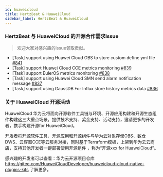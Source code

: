 ```yaml
---
id: huaweicloud  
title: HertzBeat & HuaweiCloud    
sidebar_label: HertzBeat & HuaweiCloud     
---
```


### HertzBeat 与 HuaweiCloud 的开源合作需求Issue  

> 欢迎大家对感兴趣的Issue领取贡献。

- [Task] support using Huawei Cloud OBS to store custom define yml file [#841](https://github.com/apache/hertzbeat/issues/841) 
- [Task] support Huawei Cloud CCE metrics monitoring  [#839](https://github.com/apache/hertzbeat/issues/839)
- [Task] support EulerOS metrics monitoring [#838](https://github.com/apache/hertzbeat/issues/838)
- [Task] support using Huawei Cloud SMN send alarm notification message [#837](https://github.com/apache/hertzbeat/issues/837)
- [Task] support using GaussDB For Influx store history metrics data [#836](https://github.com/apache/hertzbeat/issues/836)




### 关于 HuaweiCloud 开源活动  

HuaweiCloud 华为云将面向开源软件工具链与环境、开源应用构建和开源生态组件构建这三大重点场景，提供技术支持、奖金支持、活动支持，邀请更多的开发者，携手构建开源for HuaweiCloud。

开发者将开源软件工具、开源应用和开源组件与华为云对象存储OBS、数仓DWS、云容器CCE等云服务对接，同时基于Terraform模板，上架到华为云云商店，支持其他开发者一键部署使用开源组件 ，称为“开源xxx for HuaweiCloud”。    

感兴趣的开发者可以查看：华为云开源项目仓库 https://gitee.com/HuaweiCloudDeveloper/huaweicloud-cloud-native-plugins-kits 了解更多。
